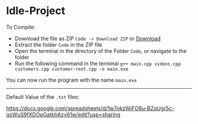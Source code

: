 # Idle-Project

To Compile:

- Download the file as ZIP `Code -> Download ZIP` or [Download](https://github.com/JAbinSin/Idle-Project/archive/refs/heads/main.zip)
- Extract the folder `Code` in the ZIP file
- Open the terminal in the directory of the Folder `Code`, or navigate to the folder
- Run the following command in the terminal `g++ main.cpp videos.cpp customers.cpp customer-rent.cpp -o main.exe`

You can now run the program with the name `main.exe`

---
Default Value of the `.txt` files: 

https://docs.google.com/spreadsheets/d/1w7okzWiFO8u-BZqUgr5c-gzWuS9fXDOpGatkhAzy61w/edit?usp=sharing
